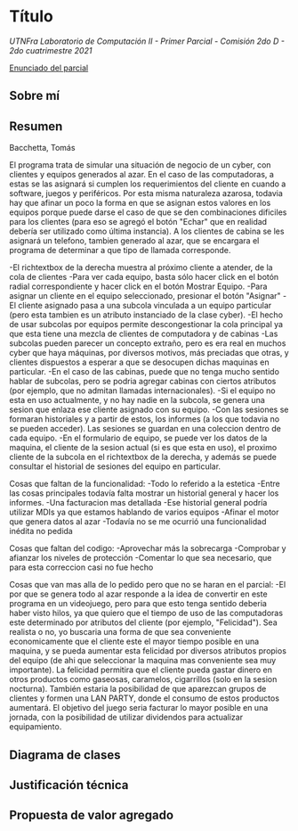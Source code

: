 # Título
*UTNFra Laboratorio de Computación II - Primer Parcial - Comisión 2do D - 2do cuatrimestre 2021*

[Enunciado del parcial](https://codeutnfra.github.io/programacion_2_laboratorio_2_apuntes/docs/evaluaciones/parciales/2d-primer-parcial/)

## Sobre mí


## Resumen

Bacchetta, Tomás

El programa trata de simular una situación de negocio de un cyber, con clientes y equipos generados al azar. En el caso de las computadoras, a estas se las asignará si cumplen los requerimientos del cliente en cuando a software, juegos y periféricos. Por esta misma naturaleza azarosa, todavia hay que afinar un poco la forma en que se asignan estos valores en los equipos porque puede darse el caso de que se den combinaciones dificiles para los clientes (para eso se agregó el botón "Echar" que en realidad debería ser utilizado como última instancia). A los clientes de cabina se les asignará un telefono, tambien generado al azar, que se encargara el programa de determinar a que tipo de llamada corresponde.

-El richtextbox de la derecha muestra al próximo cliente a atender, de la cola de clientes
-Para ver cada equipo, basta sólo hacer click en el botón radial correspondiente y hacer click en el botón Mostrar Equipo.
-Para asignar un cliente en el equipo seleccionado, presionar el botón "Asignar"
-El cliente asignado pasa a una subcola vinculada a un equipo particular (pero esta tambien es un atributo instanciado de la clase cyber). 
-El hecho de usar subcolas por equipos permite descongestionar la cola principal ya que esta tiene una mezcla de clientes de computadora y de cabinas 
-Las subcolas pueden parecer un concepto extraño, pero es era real en muchos cyber que haya máquinas, por diversos motivos, más preciadas que otras, y clientes dispuestos a esperar a que se desocupen dichas maquinas en particular.
-En el caso de las cabinas, puede que no tenga mucho sentido hablar de subcolas, pero se podria agregar cabinas con ciertos atributos (por ejemplo, que no admitan llamadas internacionales).
-Si el equipo no esta en uso actualmente, y no hay nadie en la subcola, se genera una sesion que enlaza ese cliente asignado con su equipo.
-Con las sesiones se formaran historiales y a partir de estos, los informes (a los que todavia no se pueden acceder). Las sesiones se guardan en una coleccion dentro de cada equipo.
-En el formulario de equipo, se puede ver los datos de la maquina, el cliente de la sesion actual (si es que esta en uso), el proximo cliente de la subcola en el richtextbox de la derecha, y además se puede consultar el historial de sesiones del equipo en particular.

Cosas que faltan de la funcionalidad:
-Todo lo referido a la estetica
-Entre las cosas principales todavía falta mostrar un historial general y hacer los informes.
-Una facturacion mas detallada
-Ese historial general podría utilizar MDIs ya que estamos hablando de varios equipos
-Afinar el motor que genera datos al azar
-Todavía no se me ocurrió una funcionalidad inédita no pedida

Cosas que faltan del codigo:
-Aprovechar más la sobrecarga
-Comprobar y afianzar los niveles de protección
-Comentar lo que sea necesario, que para esta correccion casi no fue hecho


Cosas que van mas alla de lo pedido pero que no se haran en el parcial:
-El por que se genera todo al azar responde a la idea de convertir en este programa en un videojuego, pero para que esto tenga sentido deberia haber visto hilos, ya que quiero que el tiempo de uso de las computadoras este determinado por atributos del cliente (por ejemplo, "Felicidad"). Sea realista o no, yo buscaria una forma de que sea conveniente economicamente que el cliente este el mayor tiempo posible en una maquina, y se pueda aumentar esta felicidad por diversos atributos propios del equipo (de ahi que seleccionar la maquina mas conveniente sea muy importante). La felicidad permitira que el cliente pueda gastar dinero en otros productos como gaseosas, caramelos, cigarrillos (solo en la sesion nocturna). También estaria  la posibilidad de que aparezcan grupos de clientes y formen una LAN PARTY, donde el consumo de estos productos aumentará.
El objetivo del juego seria facturar lo mayor posible en una jornada, con la posibilidad de utilizar dividendos para actualizar equipamiento.



## Diagrama de clases


## Justificación técnica


## Propuesta de valor agregado
